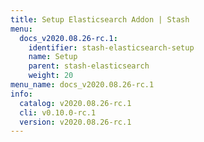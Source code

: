 ```yaml
---
title: Setup Elasticsearch Addon | Stash
menu:
  docs_v2020.08.26-rc.1:
    identifier: stash-elasticsearch-setup
    name: Setup
    parent: stash-elasticsearch
    weight: 20
menu_name: docs_v2020.08.26-rc.1
info:
  catalog: v2020.08.26-rc.1
  cli: v0.10.0-rc.1
  version: v2020.08.26-rc.1
---
```


